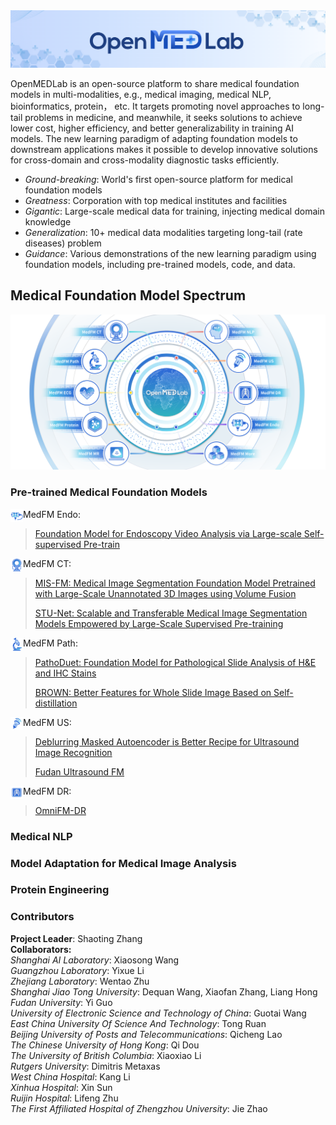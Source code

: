 <!-- Insert the project banner here -->
<div align="center">
    <a href="https://"><img width="1000px" height="auto" src="https://github.com/openmedlab/.github/blob/main/banner.png"></a>
</div>



OpenMEDLab is an open-source platform to share medical foundation models in multi-modalities, e.g., medical imaging, medical NLP, bioinformatics, protein， etc. It targets promoting novel approaches to long-tail problems in medicine,  and meanwhile, it seeks solutions to achieve lower cost, higher efficiency, and better generalizability in training AI models. The new learning paradigm of adapting foundation models to downstream applications makes it possible to develop innovative solutions for cross-domain and cross-modality diagnostic tasks efficiently.

- *Ground-breaking*: World's first open-source platform for medical foundation models 
- *Greatness*: Corporation with top medical institutes and facilities
- *Gigantic*: Large-scale medical data for training, injecting medical domain knowledge
- *Generalization*: 10+ medical data modalities targeting long-tail (rate diseases) problem
- *Guidance*: Various demonstrations of the new learning paradigm using foundation models, including pre-trained models, code, and data.

## Medical Foundation Model Spectrum

<div align="center">
    <a href="https://github.com/openmedlab/"><img width="1000px" height="auto" src="https://github.com/openmedlab/.github/blob/main/spectrum.png"></a>
</div>

### Pre-trained Medical Foundation Models
<img style="float: left;" width="20px" height="auto" src="https://github.com/openmedlab/.github/blob/main/profile/MedFM Endo.png"> MedFM Endo: 
> [Foundation Model for Endoscopy Video Analysis via Large-scale Self-supervised Pre-train](https://github.com/openmedlab/Endo-FM)

<img style="float: left;" width="20px" height="auto" src="https://github.com/openmedlab/.github/blob/main/profile/MedFM CT.png"> MedFM CT: 
> [MIS-FM: Medical Image Segmentation Foundation Model Pretrained with Large-Scale Unannotated 3D Images using Volume Fusion](https://github.com/openmedlab/MIS-FM)
> 
> [STU-Net: Scalable and Transferable Medical Image Segmentation Models Empowered by Large-Scale Supervised Pre-training](https://github.com/openmedlab/STU-Net)

<img style="float: left;" width="20px" height="auto" src="https://github.com/openmedlab/.github/blob/main/profile/MedFM Path.png"> MedFM Path: 
> [PathoDuet: Foundation Model for Pathological Slide Analysis of H&E and IHC Stains](https://github.com/openmedlab/PathoDuet)
> 
> [BROWN: Better Features for Whole Slide Image Based on Self-distillation](https://github.com/openmedlab/WSI_FoundationModel)

<img style="float: left;" width="20px" height="auto" src="https://github.com/openmedlab/.github/blob/main/profile/MedFM US.png"> MedFM US: 
> [Deblurring Masked Autoencoder is Better Recipe for Ultrasound Image Recognition](https://github.com/openmedlab/DeblurringMIM)
>
> [Fudan Ultrasound FM](https://github.com/openmedlab)

<img style="float: left;" width="20px" height="auto" src="https://github.com/openmedlab/.github/blob/main/profile/MedFM DR.png"> MedFM DR: 
> [OmniFM-DR](https://github.com/openmedlab/OmniFM-DR)

### Medical NLP

### Model Adaptation for Medical Image Analysis


### Protein Engineering


### Contributors

**Project Leader**: Shaoting Zhang <br />
**Collaborators:** <br />
*Shanghai AI Laboratory*:  Xiaosong Wang <br />
*Guangzhou Laboratory*:  Yixue Li <br />
*Zhejiang Laboratory*:  Wentao Zhu <br />
*Shanghai Jiao Tong University*:  Dequan Wang, Xiaofan Zhang, Liang Hong <br />
*Fudan University*:  Yi Guo <br />
*University of Electronic Science and Technology of China*:  Guotai Wang <br />
*East China University Of Science And Technology*:  Tong Ruan <br />
*Beijing University of Posts and Telecommunications*:  Qicheng Lao <br />
*The Chinese University of Hong Kong*:  Qi Dou <br />
*The University of British Columbia*:  Xiaoxiao Li <br />
*Rutgers University*:  Dimitris Metaxas <br />
*West China Hospital*:  Kang Li <br />
*Xinhua Hospital*:  Xin Sun <br />
*Ruijin Hospital*:  Lifeng Zhu <br />
*The First Affiliated Hospital of Zhengzhou University*:  Jie Zhao <br />

